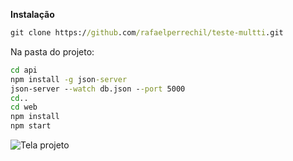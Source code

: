 **Instalação**

```cmd
git clone https://github.com/rafaelperrechil/teste-multti.git
```
Na pasta do projeto:
```cmd
cd api
npm install -g json-server
json-server --watch db.json --port 5000
cd..
cd web
npm install
npm start
```

![Tela projeto](https://github.com/rafaelperrechil/teste-multti/blob/master/web/assets/tela.png?raw=true)